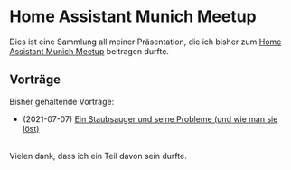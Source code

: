# Home Assistant Munich Meetup
Dies ist eine Sammlung all meiner Präsentation, die ich bisher zum [Home Assistant Munich Meetup](https://www.meetup.com/de-DE/Home-Assistant-Munich/) beitragen durfte.

## Vorträge
Bisher gehaltende Vorträge:
- (2021-07-07) [Ein Staubsauger und seine Probleme (und wie man sie löst)](https://github.com/Schluggi/MunichMeetup/blob/main/sucker/sucker.md)
<br>
Vielen dank, dass ich ein Teil davon sein durfte.

